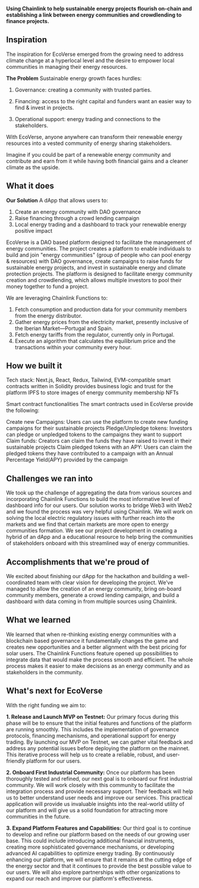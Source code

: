 **Using Chainlink to help sustainable energy projects flourish on-chain and establishing a link between energy communities and crowdlending to finance projects.** 

## Inspiration
The inspiration for EcoVerse emerged from the growing need to address climate change at a hyperlocal level and the desire to empower local communities in managing their energy resources.

**The Problem**
Sustainable energy growth faces hurdles:

1. Governance: creating a community with trusted parties. 

2. Financing: access to the right capital and funders want an easier way to find & invest in projects. 

3. Operational support: energy trading and connections to the stakeholders.  

With EcoVerse, anyone anywhere can transform their renewable energy resources into a vested community of energy sharing stakeholders.

Imagine if you could be part of a renewable energy community and contribute and earn from it while having both financial gains and  a cleaner climate as the upside. 

## What it does
**Our Solution**
A dApp that allows users to:
1. Create an energy community with DAO governance
2. Raise financing through a crowd lending campaign
3. Local energy trading and a dashboard to track your renewable energy positive impact

EcoVerse is a DAO based platform designed to facilitate the management of energy communities.  The project creates a platform to enable individuals to build and join "energy communities" (group of people who can pool energy & resources) with DAO governance, create campaigns to raise funds for sustainable energy projects, and invest in sustainable energy and climate protection projects. The platform is designed to facilitate energy community creation and crowdlending, which allows multiple investors to pool their money together to fund a project. 

We are leveraging Chainlink Functions to:
1. Fetch consumption and production data for your community members from the energy distributor.
2. Gather energy prices from the electricity market, presently inclusive of the Iberian Market—Portugal and Spain.
3. Fetch energy tariffs from the regulator, currently only in Portugal.
4. Execute an algorithm that calculates the equilibrium price and the transactions within your community every hour.

## How we built it

Tech stack:
Next.js, React, Redux, Tailwind, 
EVM-compatible smart contracts written in Solidity provides business logic and trust for the platform
IPFS to store images of energy community membership NFTs


Smart contract functionalities
The smart contracts used in EcoVerse provide the following:

Create new Campaigns: Users can use the platform to create new funding campaigns for their sustainable projects
Pledge/Unpledge tokens: Investors can pledge or unpledged tokens to the campaigns they want to support
Claim funds: Creators can claim the funds they have raised to invest in their sustainable projects
Claim pledged tokens with an APY: Users can claim the pledged tokens they have contributed to a campaign with an Annual Percentage Yield(APY) provided by the campaign

## Challenges we ran into

We took up the challenge of aggregating the data from various sources and incorporating Chainlink Functions to build the most informative level of dashboard info for our users. Our solution works to bridge Web3 with Web2 and we found the process was very helpful using Chainlink.
We will work on solving the local electric regulatory issues with further reach into the markets and we find that certain markets are more open to energy communities formation.  We see our project development in creating a hybrid of an dApp and a educational resource to help bring the communities of stakeholders onboard with this streamlined way of energy communities. 

## Accomplishments that we're proud of
We excited about finishing our dApp for the hackathon and building a well-coordinated team with clear vision for developing the project. We’ve managed to allow the creation of an energy community, bring on-board community members, generate a crowd lending campaign, and build a dashboard with data coming in from multiple sources using Chainlink. 
 
## What we learned

We learned that when re-thinking existing energy communities with a blockchain based governance it fundamentally changes the game and creates new opportunities and a better alignment with the best pricing for solar users.  The Chainlink Functions feature opened up possibilities to integrate data that would make the process smooth and efficient.  The whole process makes it easier to make decisions as an energy community and as stakeholders in the community. 


## What's next for EcoVerse

With the right funding we aim to:


**1.  Release and Launch MVP on Testnet:** Our primary focus during this phase will be to ensure that the initial features and functions of the platform are running smoothly. This includes the implementation of governance protocols, financing mechanisms, and operational support for energy trading. By launching our MVP on Testnet, we can gather vital feedback and address any potential issues before deploying the platform on the mainnet. This iterative process will help us to create a reliable, robust, and user-friendly platform for our users.

**2.  Onboard First Industrial Community:** Once our platform has been thoroughly tested and refined, our next goal is to onboard our first industrial community. We will work closely with this community to facilitate the integration process and provide necessary support. Their feedback will help us to better understand user needs and improve our services. This practical application will provide us invaluable insights into the real-world utility of our platform and will give us a solid foundation for attracting more communities in the future.

**3.  Expand Platform Features and Capabilities:** Our third goal is to continue to develop and refine our platform based on the needs of our growing user base. This could include introducing additional financial instruments, creating more sophisticated governance mechanisms, or developing advanced AI capabilities to optimize energy trading. By continuously enhancing our platform, we will ensure that it remains at the cutting edge of the energy sector and that it continues to provide the best possible value to our users. We will also explore partnerships with other organizations to expand our reach and improve our platform's effectiveness.
 
